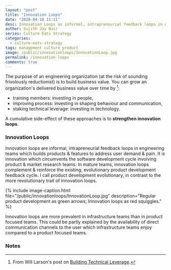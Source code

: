 ```yaml
---
layout: "post"
title: "Innovation Loops"
date: "2020-04-18 11:11"
desc: Innovation Loops as informal, intrapreneurial feedback loops in engineering teams
author: Sujith Jay Nair
series: Culture Eats Strategy
categories:
  - culture-eats-strategy
tags: management culture product
image: /public/innovationloops/InnovationLoop.jpg
permalink: /innovation-loops
comments: true
---
```

The purpose of an engineering organization (at the risk of sounding frivolously reductionist) is to build business value. You can grow an organization's delivered business value over time by [^1]:

- training members: investing in people,
- improving process: investing in shaping behaviour and communication,
- staking technical leverage: investing in technology.

A cumulative side-effect of these approaches is to **strengthen innovation loops**.

### Innovation Loops

Innovation loops are informal, intrapreneurial feedback loops in engineering teams which builds products & features to address user demand & pain. It is innovation which circumvents the software development cycle involving product & market research teams. In mature teams, innovation loops complement & reinforce the existing, evolutionary product development feedback cycle. I call product development evolutionary, in contrast to the more revolutionary trait of innovation loops.

{% include image-caption.html file="/public/innovationloops/InnovationLoop.jpg" description="Regular product development as green arrows; Innovation loops as red squiggles." %}

Innovation loops are more prevalent in infrastructure teams than in product focused teams. This could be partly explained by the availability of direct communication channels to the user which infrastructure teams enjoy compared to a product focused teams.


### Notes
[^1]: From Will Larson's post on [Building Technical Leverage](http://lethain.com/building-technical-leverage/).
